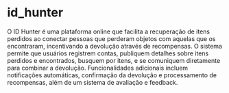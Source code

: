 # id_hunter
O ID Hunter é uma plataforma online que facilita a recuperação de itens perdidos ao conectar pessoas que perderam objetos com aquelas que os encontraram, incentivando a devolução através de recompensas. 
O sistema permite que usuários registrem contas, publiquem detalhes sobre itens perdidos e encontrados, busquem por itens, e se comuniquem diretamente para combinar a devolução. Funcionalidades adicionais incluem notificações automáticas, confirmação da devolução e processamento de recompensas, além de um sistema de avaliação e feedback.
